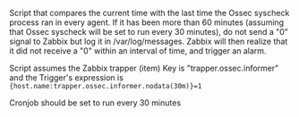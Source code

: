 Script that compares the current time with the last time the Ossec
syscheck process ran in every agent. If it has been more
than 60 minutes (assuming that Ossec syscheck will be set to 
run every 30 minutes), do not send a "0" signal to Zabbix
but log it in /var/log/messages. Zabbix will then realize
that it did not receive a "0" within an interval of time,
and trigger an alarm. 

Script assumes the Zabbix trapper (item) Key is "trapper.ossec.informer"
and the Trigger's expression is `{host.name:trapper.ossec.informer.nodata(30m)}=1`


Cronjob should be set to run every 30 minutes
